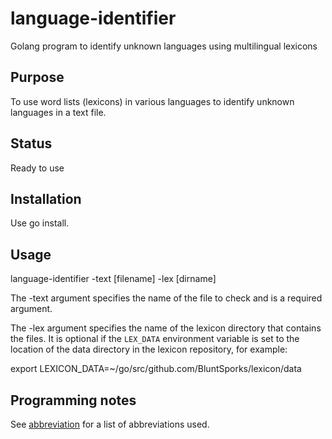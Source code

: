 # language-identifier
Golang program to identify unknown languages using multilingual lexicons

## Purpose
To use word lists (lexicons) in various languages to identify unknown languages in a text file.

## Status
Ready to use

## Installation
Use go install.

## Usage
language-identifier -text [filename] -lex [dirname]

The -text argument specifies the name of the file to check and is a required argument.

The -lex argument specifies the name of the lexicon directory that contains the files. It is optional if the `LEX_DATA`
environment variable is set to the location of the data directory in the lexicon repository, for example:

export LEXICON_DATA=~/go/src/github.com/BluntSporks/lexicon/data

## Programming notes
See [abbreviation](https://www.github.com/BluntSporks/abbreviation) for a list of abbreviations used.

